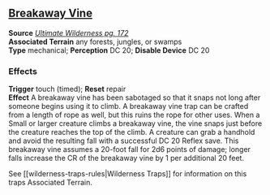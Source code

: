 ## [Breakaway Vine](https://www.aonprd.com/Traps.aspx?ItemName=Breakaway%20Vine)

**Source** [_Ultimate Wilderness pg. 172_](http://paizo.com/products/btpy9ujo)  
**Associated Terrain** any forests, jungles, or swamps  
**Type** mechanical; **Perception** DC 20; **Disable Device** DC 20

### Effects

**Trigger** touch (timed); **Reset** repair  
**Effect** A breakaway vine has been sabotaged so that it snaps not long after someone begins using it to climb. A breakaway vine trap can be crafted from a length of rope as well, but this ruins the rope for other uses. When a Small or larger creature climbs a breakaway vine, the vine snaps just before the creature reaches the top of the climb. A creature can grab a handhold and avoid the resulting fall with a successful DC 20 Reflex save. This breakaway vine assumes a 20-foot fall for 2d6 points of damage; longer falls increase the CR of the breakaway vine by 1 per additional 20 feet.  
  
See [[wilderness-traps-rules|Wilderness Traps]] for information on this traps Associated Terrain.  
